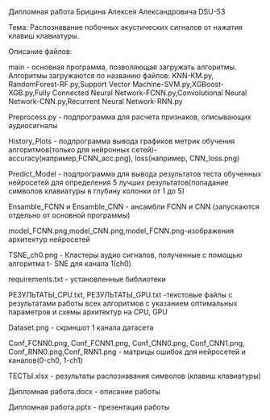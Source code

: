 Дипломная работа Брицина Алексея Александровича DSU-53

Тема: Распознавание побочных акустических сигналов от нажатия клавиш клавиатуры.

Описание файлов:

  main - основная программа, позволяющая загружать алгоритмы. Алгоритмы загружаются по названию файлов: KNN-KM.py, RandomForest-RF.py,Support Vector Machine-SVM.py,XGBoost-XGB.py,Fully Connected Neural Network-FCNN.py,Convolutional Neural Network-CNN.py,Recurrent Neural Network-RNN.py
  
  Preprocess.py - подпрограмма для расчета признаков, описывающих аудиосигналы
  
  History_Plots - подпрограмма вывода графиков метрик обучения алгоритмов(только для нейронных сетей)-accuracy(например,FCNN_acc.png), loss(например, CNN_loss.png)
  
  Predict_Model - подпрограмма для вывода результатов теста обученных нейросетей для определения  5 лучших результатов(попадание символов клавиатуры в глубину колонки от 1 до 5)
  
  Ensamble_FCNN и Ensamble_CNN - ансамбли FCNN и CNN (запускаются отдельно от основной программы)
  
  model_FCNN.png,model_CNN.png,model_FCNN.png-изображения архитектур нейросетей
  
  TSNE_ch0.png - Кластеры аудио сигналов, полученные с помощью алгоритма t- SNE для канала 1(ch0)
  
  requirements.txt - установленные библиотеки 
  
  РЕЗУЛЬТАТЫ_CPU.txt, РЕЗУЛЬТАТЫ_GPU.txt -текстовые файлы с результатами работы всех алгоритмов с указанием оптимальных параметров и схемы архитектур на CPU, GPU

  Dataset.png - скриншот 1 канала датасета

  Conf_FCNN0.png, Conf_FCNN1.png, Conf_CNN0.png, Conf_CNN1.png, Conf_RNN0.png,Conf_RNN1.png - матрицы ошибок для нейросетей и каналов(0-ch0, 1-ch1)

  ТЕСТЫ.xlsx - результаты распознавания символов (клавиш клавиатуры)
  
  Дипломная работа.docx - описание работы
  
  Дипломная работа.pptx - презентация работы
